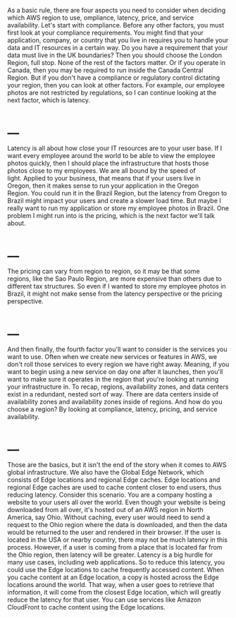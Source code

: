 As a basic rule, there are four aspects you need to consider when deciding which AWS region to use, ompliance, latency, price, and service availability. Let's start with compliance. Before any other factors, you must first look at your compliance requirements. You might find that your application, company, or country that you live in requires you to handle your data and IT resources in a certain way. Do you have a requirement that your data must live in the UK boundaries? Then you should choose the London Region, full stop. None of the rest of the factors matter. Or if you operate in Canada, then you may be required to run inside the Canada Central Region. But if you don't have a compliance or regulatory control dictating your region, then you can look at other factors. For example, our employee photos are not restricted by regulations, so I can continue looking at the next factor, which is latency.
# __
Latency is all about how close your IT resources are to your user base. If I want every employee around the world to be able to view the employee photos quickly, then I should place the infrastructure that hosts those photos close to my employees. We are all bound by the speed of light. Applied to your business, that means that if your users live in Oregon, then it makes sense to run your application in the Oregon Region. You could run it in the Brazil Region, but the latency from Oregon to Brazil might impact your users and create a slower load time. But maybe I really want to run my application or store my employee photos in Brazil. One problem I might run into is the pricing, which is the next factor we'll talk about.
# __
The pricing can vary from region to region, so it may be that some regions, like the Sao Paulo Region, are more expensive than others due to different tax structures. So even if I wanted to store my employee photos in Brazil, it might not make sense from the latency perspective or the pricing perspective.
# __
And then finally, the fourth factor you'll want to consider is the services you want to use. Often when we create new services or features in AWS, we don't roll those services to every region we have right away. Meaning, if you want to begin using a new service on day one after it launches, then you'll want to make sure it operates in the region that you're looking at running your infrastructure in. To recap, regions, availability zones, and data centers exist in a redundant, nested sort of way. There are data centers inside of availability zones and availability zones inside of regions. And how do you choose a region? By looking at compliance, latency, pricing, and service availability.
# __
Those are the basics, but it isn't the end of the story when it comes to AWS global infrastructure. We also have the Global Edge Network, which consists of Edge locations and regional Edge caches. Edge locations and regional Edge caches are used to cache content closer to end users, thus reducing latency. Consider this scenario. You are a company hosting a website to your users all over the world. Even though your website is being downloaded from all over, it's hosted out of an AWS region in North America, say Ohio. Without caching, every user would need to send a request to the Ohio region where the data is downloaded, and then the data would be returned to the user and rendered in their browser. If the user is located in the USA or nearby country, there may not be much latency in this process. However, if a user is coming from a place that is located far from the Ohio region, then latency will be greater. Latency is a big hurdle for many use cases, including web applications. So to reduce this latency, you could use the Edge locations to cache frequently accessed content. When you cache content at an Edge location, a copy is hosted across the Edge locations around the world. That way, when a user goes to retrieve that information, it will come from the closest Edge location, which will greatly reduce the latency for that user. You can use services like Amazon CloudFront to cache content using the Edge locations.
